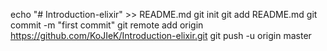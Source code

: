 echo "# Introduction-elixir" >> README.md
git init
git add README.md
git commit -m "first commit"
git remote add origin https://github.com/KoJIeK/Introduction-elixir.git
git push -u origin master
